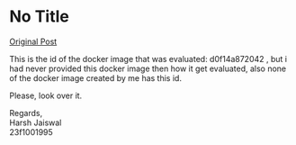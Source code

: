 # No Title

[Original Post](https://discourse.onlinedegree.iitm.ac.in/t/171141/21)

<p>This is the id of the docker image that was evaluated: d0f14a872042  , but i had never provided this docker image then how it get evaluated, also none of the docker image created by me has this id.</p>
<p>Please, look over it.</p>
<p>Regards,<br>
Harsh Jaiswal<br>
23f1001995</p>